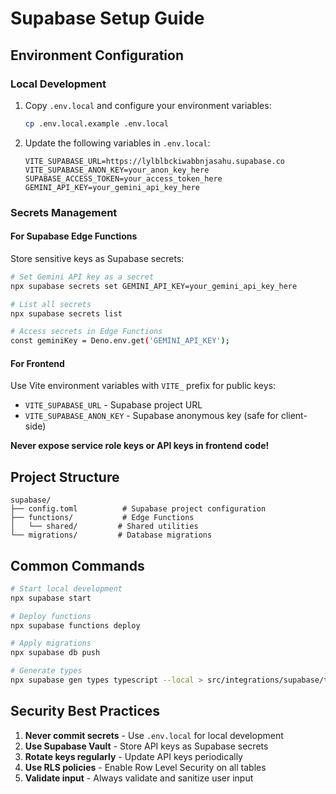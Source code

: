 # Supabase Setup Guide

## Environment Configuration

### Local Development
1. Copy `.env.local` and configure your environment variables:
   ```bash
   cp .env.local.example .env.local
   ```

2. Update the following variables in `.env.local`:
   ```env
   VITE_SUPABASE_URL=https://lylblbckiwabbnjasahu.supabase.co
   VITE_SUPABASE_ANON_KEY=your_anon_key_here
   SUPABASE_ACCESS_TOKEN=your_access_token_here
   GEMINI_API_KEY=your_gemini_api_key_here
   ```

### Secrets Management

#### For Supabase Edge Functions
Store sensitive keys as Supabase secrets:

```bash
# Set Gemini API key as a secret
npx supabase secrets set GEMINI_API_KEY=your_gemini_api_key_here

# List all secrets
npx supabase secrets list

# Access secrets in Edge Functions
const geminiKey = Deno.env.get('GEMINI_API_KEY');
```

#### For Frontend
Use Vite environment variables with `VITE_` prefix for public keys:
- `VITE_SUPABASE_URL` - Supabase project URL
- `VITE_SUPABASE_ANON_KEY` - Supabase anonymous key (safe for client-side)

**Never expose service role keys or API keys in frontend code!**

## Project Structure

```
supabase/
├── config.toml          # Supabase project configuration
├── functions/           # Edge Functions
│   └── shared/         # Shared utilities
└── migrations/         # Database migrations
```

## Common Commands

```bash
# Start local development
npx supabase start

# Deploy functions
npx supabase functions deploy

# Apply migrations
npx supabase db push

# Generate types
npx supabase gen types typescript --local > src/integrations/supabase/types.ts
```

## Security Best Practices

1. **Never commit secrets** - Use `.env.local` for local development
2. **Use Supabase Vault** - Store API keys as Supabase secrets
3. **Rotate keys regularly** - Update API keys periodically
4. **Use RLS policies** - Enable Row Level Security on all tables
5. **Validate input** - Always validate and sanitize user input